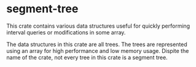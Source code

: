 # segment-tree

This crate contains various data structures useful for quickly performing
interval queries or modifications in some array.

The data structures in this crate are all trees. The trees are represented using
an array for high performance and low memory usage.  Dispite the name of the
crate, not every tree in this crate is a segment tree.
